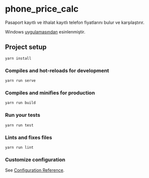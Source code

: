 # phone_price_calc
Pasaport kayıtlı ve ithalat kayıtlı telefon fiyatlarını bulur ve karşılaştırır.

Windows [uygulamasından](https://teknoseyir.com/blog/telefon-fiyati-hesapla-v2) esinlenmiştir.

## Project setup
```
yarn install
```

### Compiles and hot-reloads for development
```
yarn run serve
```

### Compiles and minifies for production
```
yarn run build
```

### Run your tests
```
yarn run test
```

### Lints and fixes files
```
yarn run lint
```

### Customize configuration
See [Configuration Reference](https://cli.vuejs.org/config/).
